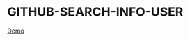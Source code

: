# GITHUB-SEARCH-INFO-USER

<a href="https://search-github-user-info.netlify.app/" target="__blank">Demo</a>
